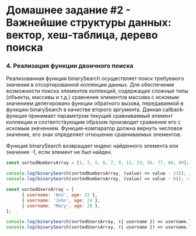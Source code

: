 # Домашнее задание #2 - Важнейшие структуры данных: вектор, хеш-таблица, дерево поиска

### 4. Реализация функции двоичного поиска

Реализованная функция binarySearch осуществляет поиск требуемого значения в отсортированной коллекции данных. Для обеспечения возможности поиска элементов коллекций, содержащих сложные типы (объекты, массивы и т.д.) сравнение элементов массива с искомым значением делегировано функции обратного вызова, передаваемой в функцию binarySearch в качестве второго аргумента. Данная callback-функция принимает параметром текущий сравниваемый элемент коллекции и соответствующим образом производит сравнение его с искомым знвчением. Функция-компаратор должна вернуть числовое значение, его знак определяет отношение сравниваемых элементов.

Функция binarySearch возвращает индекс найденного элемента или значение -1, если элемент не был найден.

```js
const sortedNumbersArray = [1, 3, 5, 6, 7, 9, 11, 23, 56, 77, 88, 99];

console.log(binarySearch(sortedNumbersArray, (value) => value - 23)); // 7
console.log(binarySearch(sortedNumbersArray, (value) => value - 0)); // -1

const sortedUsersArray = [
      { username: 'Ann', age: 22 },
      { username: 'John', age: 24 },
      { username: 'Mary', age: 26 },
];

console.log(binarySearch(sortedUsersArray, ({ username }) => username.localeCompare('Ann')); // 0
console.log(binarySearch(sortedUsersArray, ({ username }) => username.localeCompare('Mike'))); // -1
```
